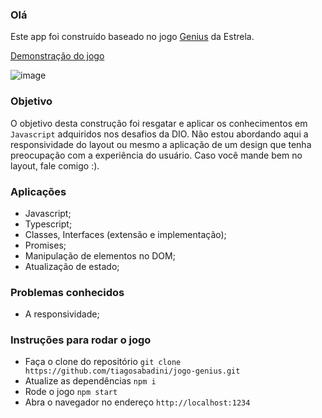 ### Olá
Este app foi construído baseado no jogo [Genius]([http](https://www.estrela.com.br/jogo-genius-estrela-100543353_est_pai/p)) da Estrela.

[Demonstração do jogo](https://tiagosabadini.github.io/jogo-genius/)

![image](https://user-images.githubusercontent.com/1098781/148318198-be41a442-6a19-4ad7-bae2-8c419701e465.png)

### Objetivo
O objetivo desta construção foi resgatar e aplicar os conhecimentos em `Javascript` adquiridos nos desafios da DIO.
Não estou abordando aqui a responsividade do layout ou mesmo a aplicação de um design que tenha preocupação com a experiência do usuário.
Caso você mande bem no layout, fale comigo :).

### Aplicações
  * Javascript;
  * Typescript;
  * Classes, Interfaces (extensão e implementação);
  * Promises;
  * Manipulação de elementos no DOM;
  * Atualização de estado;

### Problemas conhecidos
  * A responsividade;

### Instruções para rodar o jogo
* Faça o clone do repositório `git clone https://github.com/tiagosabadini/jogo-genius.git`
* Atualize as dependências `npm i`
* Rode o jogo `npm start`
* Abra o navegador no endereço `http://localhost:1234`

